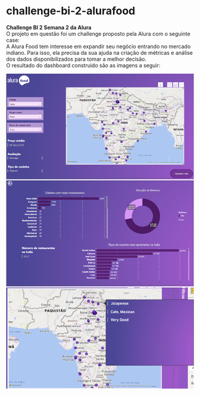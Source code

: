 # challenge-bi-2-alurafood
**Challenge BI 2 Semana 2 da Alura**  
O projeto em questão foi um challenge proposto pela Alura com o seguinte case:  
A Alura Food tem interesse em expandir seu negócio entrando no mercado indiano. 
Para isso, ela precisa da sua ajuda na criação de métricas e análise dos dados disponibilizados para tomar a melhor decisão.  
O resultado do dashboard construido são as imagens a seguir:  

<img src="./Screenshot_1.png">
<img src="./Screenshot_2.png">
<img src="./Screenshot_3.png">
